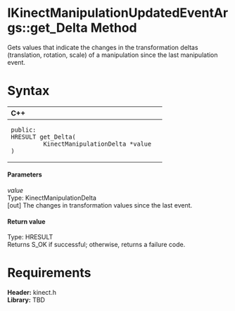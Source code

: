 IKinectManipulationUpdatedEventArgs::get\_Delta Method  
======================================================  

Gets values that indicate the changes in the transformation deltas (translation, rotation, scale) of a manipulation since the last manipulation event. <span id="syntaxSection"></span>

Syntax  
======  

<table>
<colgroup>
<col width="100%" />
</colgroup>
<thead>
<tr class="header">
<th align="left">C++</th>
</tr>
</thead>
<tbody>
<tr class="odd">
<td align="left"><pre><code>public:  
HRESULT get_Delta(  
         KinectManipulationDelta *value  
)</code></pre></td>
</tr>
</tbody>
</table>

<span id="ID4EG"></span>
#### Parameters  

*value*    
Type: KinectManipulationDelta  
[out] The changes in transformation values since the last event.  

<span id="ID4EP"></span>
#### Return value  

Type: HRESULT  
Returns S\_OK if successful; otherwise, returns a failure code.  

<span id="requirements"></span>

Requirements  
============  

**Header:** kinect.h  
**Library:** TBD  



<!--Please do not edit the data in the comment block below.-->
<!--
TOCTitle : get_Delta Method
RLTitle : IKinectManipulationUpdatedEventArgs::get_Delta Method
KeywordK : get_Delta method
KeywordK : IKinectManipulationUpdatedEventArgs::get_Delta method
KeywordF : IKinectManipulationUpdatedEventArgs::get_Delta
KeywordF : get_Delta
KeywordF : Microsoft.Kinect.kinect.IKinectManipulationUpdatedEventArgs.get_Delta(KinectManipulationDelta@)
KeywordA : M:Microsoft.Kinect.kinect.IKinectManipulationUpdatedEventArgs.get_Delta(KinectManipulationDelta@)
AssetID : M:Microsoft.Kinect.kinect.IKinectManipulationUpdatedEventArgs.get_Delta(KinectManipulationDelta@)
Locale : en-us
CommunityContent : 1
APIType : Managed
APILocation : 
APIName : Microsoft.Kinect.kinect.IKinectManipulationUpdatedEventArgs::get_Delta
TargetOS : Windows
TopicType : kbSyntax
DevLang : C++
DocSet : K4Wv2
ProjType : K4Wv2Proj
Technology : Kinect for Windows
Product : Kinect for Windows SDK v2
productversion : 20
-->
